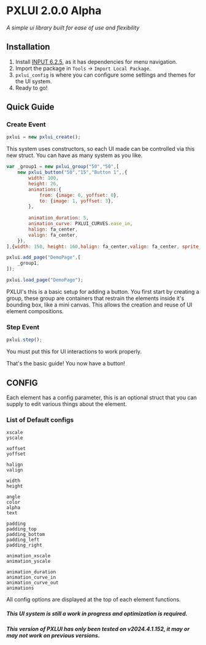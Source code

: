 # PXLUI 2.0.0 Alpha
*A simple ui library built for ease of use and flexibility*

## Installation
1. Install [INPUT 6.2.5](https://github.com/offalynne/Input/releases/tag/6.2.5), as it has dependencies for menu navigation.
2. Import the package in `Tools` -> `Import Local Package`. 
3. `pxlui_config` is where you can configure some settings and themes for the UI system.
4. Ready to go!

## Quick Guide

### Create Event
```javascript
pxlui = new pxlui_create();
```
This system uses constructors, so each UI made can be controlled via this new struct. You can have as many system as you like.
```javascript
var _group1 = new pxlui_group("50","50",[
	new pxlui_button("50","15","Button 1",,{
		width: 100,
		height: 26,
		animations:{
			from: {image: 0, yoffset: 0},
			to: {image: 1, yoffset: 3},
		},
		
		animation_duration: 5,
		animation_curve: PXLUI_CURVES.ease_in,
		halign: fa_center,
		valign: fa_center,
	}),
],{width: 150, height: 160,halign: fa_center,valign: fa_center, sprite_index: spr_pxlui_button,image_speed: 0,});

pxlui.add_page("DemoPage",[
	_group1,
]);

pxlui.load_page("DemoPage");
```
PXLUI's this is a basic setup for adding a button. You first start by creating a group, these group are containers that restrain the elements inside it's bounding box, like a mini canvas. This allows the creation and reuse of UI element compositions.
### Step Event
```javascript
pxlui.step();
```
You must put this for UI interactions to work properly.

That's the basic guide! You now have a button!

## CONFIG
Each element has a config parameter, this is an optional struct that you can supply to edit various things about the element.
### List of Default configs
```
xscale
yscale

xoffset
yoffset

halign
valign

width
height

angle
color
alpha
text

padding
padding_top
padding_bottom
padding_left
padding_right

animation_xscale
animation_yscale

animation_duration
animation_curve_in
animation_curve_out
animations
```
All config options are displayed at the top of each element functions.
##### This UI system is still a work in progress and optimization is required.
##### This version of PXLUI has only been tested on v2024.4.1.152, it may or may not work on previous versions.
